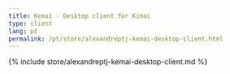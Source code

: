 ```yaml
---
title: Kemai - Desktop client for Kimai
type: client
lang: pt
permalink: /pt/store/alexandreptj-kemai-desktop-client.html
---
```


{% include store/alexandreptj-kemai-desktop-client.md %}
